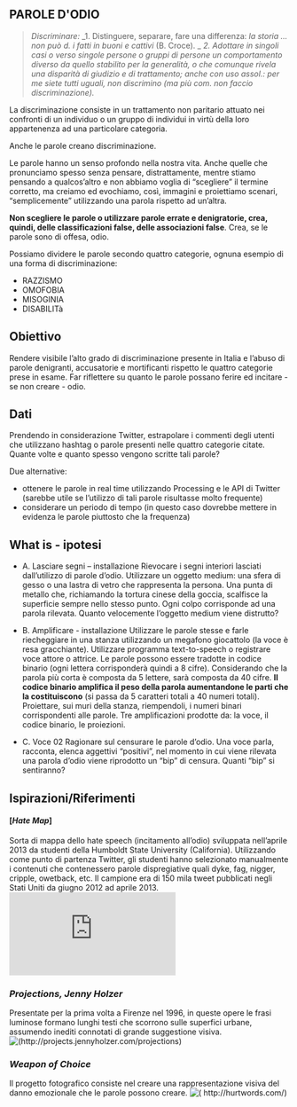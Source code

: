 ## PAROLE D'ODIO

>_Discriminare:_
>_1. Distinguere, separare, fare una differenza: _la storia ... non può d. i fatti in buoni e cattivi_ (B. Croce). _
>_2. Adottare in singoli casi o verso singole persone o gruppi di persone un comportamento diverso da quello stabilito per la generalità, o che comunque rivela una disparità di giudizio e di trattamento; anche con uso assol.: _per me siete tutti uguali, non discrimino_ (ma più com. _non faccio discriminazione_)._


La discriminazione consiste in un trattamento non paritario attuato nei confronti di un individuo o un gruppo di individui in virtù della loro appartenenza ad una particolare categoria.

Anche le parole creano discriminazione.

Le parole hanno un senso profondo nella nostra vita. Anche quelle che pronunciamo spesso senza pensare, distrattamente, mentre stiamo pensando a qualcos’altro e non abbiamo voglia di “scegliere” il termine corretto, ma creiamo ed evochiamo, così, immagini e proiettiamo scenari, “semplicemente” utilizzando una parola rispetto ad un’altra.

**Non scegliere le parole o utilizzare parole errate e denigratorie, crea, quindi, delle classificazioni false, delle associazioni false**. Crea, se le parole sono di offesa, odio.

Possiamo dividere le parole secondo quattro categorie, ognuna esempio di una forma di discriminazione:

-	RAZZISMO 
-	OMOFOBIA 
-	MISOGINIA 
-	DISABILITà 


## Obiettivo

Rendere visibile l’alto grado di discriminazione presente in Italia e l’abuso di parole denigranti, accusatorie e mortificanti rispetto le quattro categorie prese in esame. Far riflettere su quanto le parole possano ferire ed incitare - se non creare - odio.


## Dati

Prendendo in considerazione Twitter, estrapolare i commenti degli utenti che utilizzano hashtag o parole presenti nelle quattro categorie citate.
Quante volte e quanto spesso vengono scritte tali parole?

Due alternative:
-	ottenere le parole in real time utilizzando Processing e le API di Twitter (sarebbe utile se l’utilizzo di tali parole risultasse molto frequente)
-	considerare un periodo di tempo (in questo caso dovrebbe mettere in evidenza le parole piuttosto che la frequenza)


## What is - ipotesi

-	A. Lasciare segni – installazione
Rievocare i segni interiori lasciati dall’utilizzo di parole d’odio. Utilizzare un oggetto medium: una sfera di gesso o una lastra di vetro che rappresenta la persona. Una punta di metallo che, richiamando la tortura cinese della goccia, scalfisce la superficie sempre nello stesso punto. Ogni colpo corrisponde ad una parola rilevata. Quanto velocemente l’oggetto medium viene distrutto?

-	B. Amplificare - installazione
Utilizzare le parole stesse e farle riecheggiare in una stanza utilizzando un megafono giocattolo (la voce è resa gracchiante). Utilizzare programma text-to-speech o registrare voce attore o attrice.
Le parole possono essere tradotte in codice binario (ogni lettera corrisponderà quindi a 8 cifre). Considerando che la parola più corta è composta da 5 lettere, sarà composta da 40 cifre. **Il codice binario amplifica il peso della parola aumentandone le parti che la costituiscono** (si passa da 5 caratteri totali a 40 numeri totali). Proiettare, sui muri della stanza, riempendoli, i numeri binari corrispondenti alle parole.
Tre amplificazioni prodotte da: la voce, il codice binario, le proiezioni.


-	C. Voce 02
Ragionare sul censurare le parole d’odio. Una voce parla, racconta, elenca aggettivi “positivi”, nel momento in cui viene rilevata una parola d’odio viene riprodotto un “bip” di censura. Quanti “bip” si sentiranno?




## Ispirazioni/Riferimenti

#### [_Hate Map_]
Sorta di mappa dello hate speech (incitamento all’odio) sviluppata nell’aprile 2013 da studenti della Humboldt State University (California). Utilizzando come punto di partenza Twitter, gli studenti hanno selezionato manualmente i contenuti che contenessero parole dispregiative quali dyke, fag, nigger, cripple, owetback, etc. Il campione era di 150 mila tweet pubblicati negli Stati Uniti da giugno 2012 ad aprile 2013.
![http://i.imgur.com/WrnHpY7.png?1)](http://users.humboldt.edu/mstephens/hate/hate_map.html#)

### _Projections, Jenny Holzer_
Presentate per la prima volta a Firenze nel 1996, in queste opere le frasi luminose formano lunghi testi che scorrono sulle superfici urbane, assumendo inediti connotati di grande suggestione visiva.
![(http://projects.jennyholzer.com/projections)](http://i.imgur.com/QzNpYaA.jpg)

### _Weapon of Choice_
Il progetto fotografico consiste nel creare una rappresentazione visiva del danno emozionale che le parole possono creare.
![( http://hurtwords.com/)]( http://i.imgur.com/1TxRUGr.jpg)
